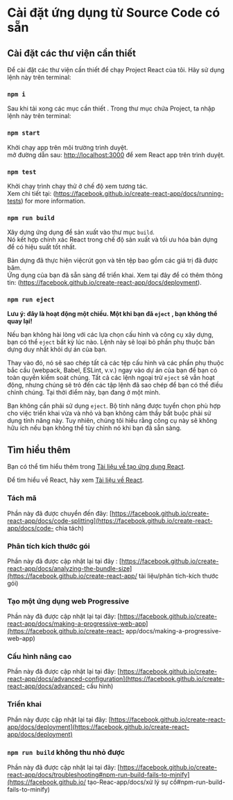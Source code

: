 # Cài đặt ứng dụng từ Source Code có sẵn

## Cài đặt các thư viện cần thiết

Để cài đặt các thư viện cần thiết để chạy Project React của tôi. Hãy sử dụng lệnh này trên terminal:

### `npm i`

Sau khi tải xong các mục cần thiết . Trong thư mục chứa Project, ta nhập lệnh này trên terminal:

### `npm start`

Khởi chạy app trên môi trường trình duyệt.\
mở đường dẫn sau:  [http://localhost:3000](http://localhost:3000) để xem React app trên trình duyệt.

### `npm test`

Khởi chạy trình chạy thử ở chế độ xem tương tác.\
Xem chi tiết tại: (https://facebook.github.io/create-react-app/docs/running-tests) for more information.

### `npm run build`

Xây dựng ứng dụng để sản xuất vào thư mục `build`.\
Nó kết hợp chính xác React trong chế độ sản xuất và tối ưu hóa bản dựng để có hiệu suất tốt nhất.

Bản dựng đã thực hiện việcrút gọn và tên tệp bao gồm các giá trị đã được băm.\
Ứng dụng của bạn đã sẵn sàng để triển khai.
Xem tại đây để có thêm thông tin: (https://facebook.github.io/create-react-app/docs/deployment).

### `npm run eject`

**Lưu ý: đây là hoạt động một chiều. Một khi bạn đã `eject` , bạn không thể quay lại!**

Nếu bạn không hài lòng với các lựa chọn cấu hình và công cụ xây dựng, bạn có thể `eject` bất kỳ lúc nào. Lệnh này sẽ loại bỏ phần phụ thuộc bản dựng duy nhất khỏi dự án của bạn.

Thay vào đó, nó sẽ sao chép tất cả các tệp cấu hình và các phần phụ thuộc bắc cầu (webpack, Babel, ESLint, v.v.) ngay vào dự án của bạn để bạn có toàn quyền kiểm soát chúng. Tất cả các lệnh ngoại trừ `eject` sẽ vẫn hoạt động, nhưng chúng sẽ trỏ đến các tập lệnh đã sao chép để bạn có thể điều chỉnh chúng. Tại thời điểm này, bạn đang ở một mình.

Bạn không cần phải sử dụng `eject`. Bộ tính năng được tuyển chọn phù hợp cho việc triển khai vừa và nhỏ và bạn không cảm thấy bắt buộc phải sử dụng tính năng này. Tuy nhiên, chúng tôi hiểu rằng công cụ này sẽ không hữu ích nếu bạn không thể tùy chỉnh nó khi bạn đã sẵn sàng.

## Tìm hiểu thêm

Bạn có thể tìm hiểu thêm trong [Tài liệu về tạo ứng dụng React](https://facebook.github.io/create-react-app/docs/getting-started).

Để tìm hiểu về React, hãy xem [Tài liệu về React](https://reactjs.org/).

### Tách mã

Phần này đã được chuyển đến đây: [https://facebook.github.io/create-react-app/docs/code-splitting](https://facebook.github.io/create-react-app/docs/code- chia tách)

### Phân tích kích thước gói

Phần này đã được cập nhật lại tại đây : [https://facebook.github.io/create-react-app/docs/analyzing-the-bundle-size](https://facebook.github.io/create-react-app/ tài liệu/phân tích-kích thước gói)

### Tạo một ứng dụng web Progressive

Phần này đã được cập nhật lại tại đây: [https://facebook.github.io/create-react-app/docs/making-a-progressive-web-app](https://facebook.github.io/create-react- app/docs/making-a-progressive-web-app)

### Cấu hình nâng cao

Phần này đã được cập nhật lại tại đây: [https://facebook.github.io/create-react-app/docs/advanced-configuration](https://facebook.github.io/create-react-app/docs/advanced- cấu hình)

### Triển khai

Phần này được cập nhật lại tại đây: [https://facebook.github.io/create-react-app/docs/deployment](https://facebook.github.io/create-react-app/docs/deployment)

### `npm run build` không thu nhỏ được

Phần này đã được cập nhật lại tại đây: [https://facebook.github.io/create-react-app/docs/troubleshooting#npm-run-build-fails-to-minify](https://facebook.github.io/ tạo-Reac-app/docs/xử lý sự cố#npm-run-build-fails-to-minify)